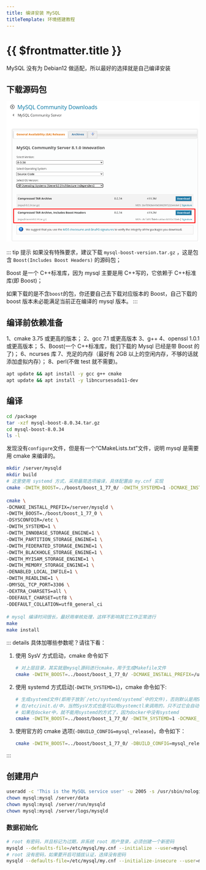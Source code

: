 ```yaml
---
title: 编译安装 MySQL
titleTemplate: 环境搭建教程
---
```


# {{ $frontmatter.title }}

MySQL 没有为 Debian12 做适配，所以最好的选择就是自己编译安装

## 下载源码包

![Mysql 源码包](/assets/environment/images/01.png)

::: tip 提示
如果没有特殊要求，建议下载 `mysql-boost-version.tar.gz` ，这是包含 `Boost(Includes Boost Headers)` 的源码包；

Boost 是一个 C++标准库，因为 mysql 主要是用 C++写的，它依赖于 C++标准库(即 Boost)；

如果下载的是不含`boost`的包，你还要自己去下载对应版本的 Boost，自己下载的 boost 版本未必能满足当前正在编译的 mysql 版本。
:::

## 编译前依赖准备

1、cmake 3.75 或更高的版本；
2、gcc 7.1 或更高版本
3、g++
4、openssl 1.0.1 或更高版本；
5、Boost(一个 C++标准库，我们下载的 Mysql 已经是带 Boost 的了)；
6、ncurses 库
7、充足的内存（最好有 2GB 以上的空闲内存，不够的话就添加虚拟内存）；
8、perl(不做 test 就不需要)。

```bash
apt update && apt install -y gcc g++ cmake
apt update && apt install -y libncursesada11-dev
```

## 编译

```bash
cd /package
tar -xzf mysql-boost-8.0.34.tar.gz
cd mysql-boost-8.0.34
ls -l
```

发现没有`configure`文件，但是有一个“CMakeLists.txt”文件，说明 mysql 是需要用 cmake 来编译的。

```bash
mkdir /server/mysqld
mkdir build
# 这里使用 systemd 方式，采用最简选项编译，具体配置由 my.cnf 实现
cmake -DWITH_BOOST=../boost/boost_1_77_0/ -DWITH_SYSTEMD=1 -DCMAKE_INSTALL_PREFIX=/server/mysqld ..

cmake \
-DCMAKE_INSTALL_PREFIX=/server/mysqld \
-DWITH_BOOST=./boost/boost_1_77_0 \
-DSYSCONFDIR=/etc \
-DWITH_SYSTEMD=1 \
-DWITH_INNOBASE_STORAGE_ENGINE=1 \
-DWITH_PARTITION_STORAGE_ENGINE=1 \
-DWITH_FEDERATED_STORAGE_ENGINE=1 \
-DWITH_BLACKHOLE_STORAGE_ENGINE=1 \
-DWITH_MYISAM_STORAGE_ENGINE=1 \
-DWITH_MEMORY_STORAGE_ENGINE=1 \
-DENABLED_LOCAL_INFILE=1 \
-DWITH_READLINE=1 \
-DMYSQL_TCP_PORT=3306 \
-DEXTRA_CHARSETS=all \
-DDEFAULT_CHARSET=utf8 \
-DDEFAULT_COLLATION=utf8_general_ci

# mysql 编译时间很长，最好用单核处理，这样不影响其它工作正常进行
make
make install
```

::: details 具体加哪些参数呢？请往下看：

1.  使用 SysV 方式启动，cmake 命令如下

    ```bash
    # 对上层目录，其实就是mysql源码进行cmake，用于生成Makefile文件
    cmake -DWITH_BOOST=../boost/boost_1_77_0/ -DCMAKE_INSTALL_PREFIX=/usr/local/mysql/ ..
    ```

2.  使用 systemd 方式启动(`-DWITH_SYSTEMD=1`)，cmake 命令如下:

    ```bash
    # 生成systemd文件(即用于放到`/etc/systemd/systemd`中的文件)，否则默认是用SysV方式启动的，文件会放
    # 在/etc/init.d/中，当然SysV方式也是可以用systemctl来调用的，只不过它会自动调用/etc/init.d/中的文件
    # 如果在docker中，就不能用systemd的方式了，因为docker中没有systemd
    cmake -DWITH_BOOST=../boost/boost_1_77_0/ -DWITH_SYSTEMD=1 -DCMAKE_INSTALL_PREFIX=/usr/local/mysql/ ..
    ```

3.  使用官方的 cmake 选项(`-DBUILD_CONFIG=mysql_release`)，命令如下：

    ```bash
    cmake -DWITH_BOOST=../boost/boost_1_77_0/ -DBUILD_CONFIG=mysql_release -DCMAKE_INSTALL_PREFIX=/usr/local/mysql/ ..
    ```

:::

## 创建用户

```bash
useradd -c 'This is the MySQL service user' -u 2005 -s /usr/sbin/nologin mysql
chown mysql:mysql /server/data
chown mysql:mysql /server/run/mysqld
chown mysql:mysql /server/logs/mysqld
```

### 数据初始化

```bash
# root 有密码，并且标记为过期，非系统 root 用户登录，必须创建一个新密码
mysqld --defaults-file=/etc/mysql/my.cnf --initialize --user=mysql
# root 没有密码，如果要开启可插拔认证，选择没有密码
mysqld --defaults-file=/etc/mysql/my.cnf --initialize-insecure --user=mysql
```
